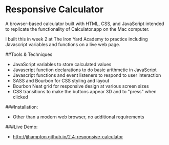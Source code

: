 # Responsive Calculator

A browser-based calculator built with HTML, CSS, and JavaScript intended to replicate the functionality of Calculator.app on the Mac computer.  

I built this in week 2 at The Iron Yard Academy to practice including Javascript variables and functions on a live web page.

##Tools & Techniques

- JavaScript variables to store calculated values
- Javascript function declarations to do basic arithmetic in JavaScript
- Javascript functions and event listeners to respond to user interaction
- SASS and Bourbon for CSS styling and layout
- Bourbon Neat grid for responsive design at various screen sizes
- CSS transitions to make the buttons appear 3D and to "press" when clicked

###Installation:
* Other than a modern web browser, no additional requirements

###Live Demo:
* http://jjhampton.github.io/2.4-responsive-calculator
